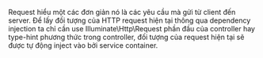 Request hiểu một các đơn giản nó là các yêu cầu mà gửi từ client đến server.
Để lấy đối tượng của HTTP request hiện tại thông qua dependency injection ta chỉ cần use Illuminate\Http\Request phần đầu của controller hay type-hint phương thức trong controller, đối tượng của request hiện tại sẽ được tự động inject vào bởi service container.
